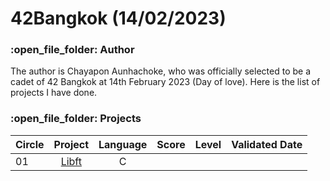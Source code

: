 # 42Bangkok (14/02/2023)

<h3>:open_file_folder: Author</h3>

The author is Chayapon Aunhachoke, who was officially selected to be a cadet of 42 Bangkok at 14th February 2023 (Day of love). Here is the list of projects I have done.

<h3>:open_file_folder: Projects</h3>

|Circle |Project  |Language |Score  |Level  | Validated Date  |
| ------------- |:-------------:|:-------------:|:-------------:|:-------------:|-------------:|
|      01       |[Libft](https://github.com/caunhach/42cursus_Libft)     |       C       |               |              |             |

